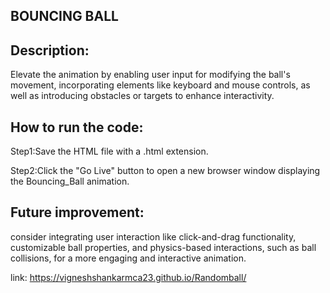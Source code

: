 ## BOUNCING BALL

## Description:

Elevate the animation by enabling user input for modifying the ball's movement, incorporating elements like keyboard and mouse controls, as well as introducing obstacles or targets to enhance interactivity.

## How to run the code:

Step1:Save the HTML file with a .html extension.

Step2:Click the "Go Live" button to open a new browser window displaying the Bouncing_Ball animation.

## Future improvement:

consider integrating user interaction like click-and-drag functionality, customizable ball properties, and physics-based interactions, such as ball collisions, for a more engaging and interactive animation.


link: https://vigneshshankarmca23.github.io/Randomball/ 
